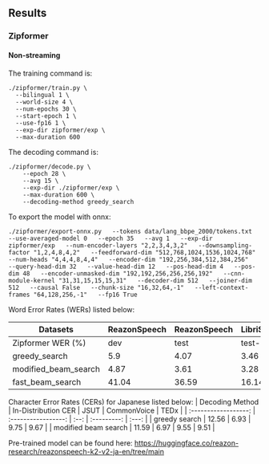 ## Results

### Zipformer

#### Non-streaming

The training command is:

```shell
./zipformer/train.py \
  --bilingual 1 \
  --world-size 4 \
  --num-epochs 30 \
  --start-epoch 1 \
  --use-fp16 1 \
  --exp-dir zipformer/exp \
  --max-duration 600
```

The decoding command is:

```shell
./zipformer/decode.py \
    --epoch 28 \
    --avg 15 \
    --exp-dir ./zipformer/exp \
    --max-duration 600 \
    --decoding-method greedy_search
```

To export the model with onnx:

```shell
./zipformer/export-onnx.py   --tokens data/lang_bbpe_2000/tokens.txt   --use-averaged-model 0   --epoch 35   --avg 1   --exp-dir zipformer/exp   --num-encoder-layers "2,2,3,4,3,2"   --downsampling-factor "1,2,4,8,4,2"   --feedforward-dim "512,768,1024,1536,1024,768"   --num-heads "4,4,4,8,4,4"   --encoder-dim "192,256,384,512,384,256"   --query-head-dim 32   --value-head-dim 12   --pos-head-dim 4   --pos-dim 48   --encoder-unmasked-dim "192,192,256,256,256,192"   --cnn-module-kernel "31,31,15,15,15,31"   --decoder-dim 512   --joiner-dim 512   --causal False   --chunk-size "16,32,64,-1"   --left-context-frames "64,128,256,-1"   --fp16 True
```
Word Error Rates (WERs) listed below:

|       Datasets       | ReazonSpeech |  ReazonSpeech |     LibriSpeech    |    LibriSpeech    |
|----------------------|--------------|---------------|--------------------|-------------------|
|   Zipformer WER (%)  |     dev      |     test      |     test-clean     |    test-other     |
|     greedy_search    |     5.9      |     4.07      |        3.46        |       8.35        |
| modified_beam_search |    4.87      |     3.61      |        3.28        |       8.07        |
|   fast_beam_search   |    41.04     |    36.59      |        16.14       |       22.0        |


Character Error Rates (CERs) for Japanese listed below:
|   Decoding Method    | In-Distribution CER | JSUT | CommonVoice | TEDx  |
| :------------------: | :-----------------: | :--: | :---------: | :---: | 
|    greedy search     |        12.56        | 6.93 |    9.75     | 9.67  | 
| modified beam search |        11.59        | 6.97 |    9.55     | 9.51  | 

Pre-trained model can be found here: https://huggingface.co/reazon-research/reazonspeech-k2-v2-ja-en/tree/main

